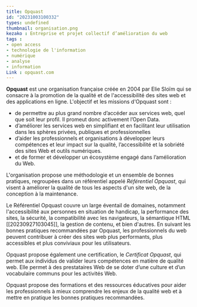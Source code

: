 ```yaml
---
title: Opquast
id: "20231003100332"
types: undefined
thumbnail: organisation.png
kezako : Entreprise et projet collectif d’amélioration du web
tags :
- open access
- technologie de l'information
- numérique
- analyse
- information
Link : opquast.com
---
```


**Opquast** est une organisation française créée en 2004 par Elie Sloïm qui se consacre à la promotion de la qualité et de l'accessibilité des sites web et des applications en ligne.
L'objectif et les missions d'Opquast sont : 
- de permettre au plus grand nombre d’accéder aux services web, quel que soit leur profil. Il promeut donc activement l’Open Data.
- d’améliorer les services web en simplifiant et en facilitant leur utilisation dans les sphères privées, publiques et professionnelles
- d’aider les professionnels et organisations à développer leurs compétences et leur impact sur la qualité, l’accessibilité et la sobriété des sites Web et outils numériques.
- et de former et développer un écosystème engagé dans l’amélioration du Web.
  
L'organisation propose une méthodologie et un ensemble de bonnes pratiques, regroupées dans un référentiel appelé *Référentiel Opquast*, qui visent à améliorer la qualité de tous les aspects d'un site web, de la conception à la maintenance. 

Le Référentiel Opquast couvre un large éventail de domaines, notamment l'accessibilité aux personnes en situation de handicap, la performance des sites, la sécurité, la compatibilité avec les navigateurs, la sémantique HTML [[20230927103045]], la gestion de contenu, et bien d'autres. En suivant les bonnes pratiques recommandées par Opquast, les professionnels du web peuvent contribuer à créer des sites web plus performants, plus accessibles et plus conviviaux pour les utilisateurs. 

Opquast propose également une certification, le *Certificat Opquast*, qui permet aux individus de valider leurs compétences en matière de qualité web. Elle permet à des prestataires Web de se doter d’une culture et d’un vocabulaire communs pour les activités Web.

Opquast propose des formations et des ressources éducatives pour aider les professionnels à mieux comprendre les enjeux de la qualité web et à mettre en pratique les bonnes pratiques recommandées.